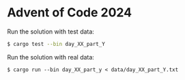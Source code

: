 # Advent of Code 2024

Run the solution with test data:

```sh
$ cargo test --bin day_XX_part_Y
```

Run the solution with real data:

```
$ cargo run --bin day_XX_part_y < data/day_XX_part_Y.txt
```
